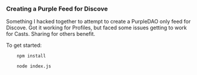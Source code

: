 ### Creating a Purple Feed for Discove

Something I hacked together to attempt to create a PurpleDAO only feed for Discove. Got it working for Profiles, but faced some issues getting to work for Casts. Sharing for others benefit.

To get started:
```
    npm install
    
    node index.js
```